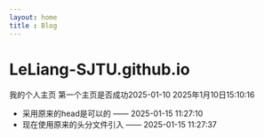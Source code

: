 ```yaml
---
layout: home
title : Blog
---
```


# LeLiang-SJTU.github.io
我的个人主页
第一个主页是否成功2025-01-10
2025年1月10日15:10:16

+ 采用原来的head是可以的 —— 2025-01-15 11:27:10
+ 现在使用原来的头分文件引入 —— 2025-01-15 11:27:37